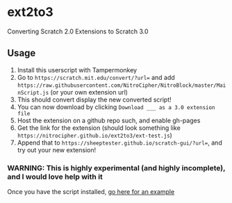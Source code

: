 # ext2to3
Converting Scratch 2.0 Extensions to Scratch 3.0

## Usage
1. Install this userscript with Tampermonkey
2. Go to ```https://scratch.mit.edu/convert/?url=``` and add ```https://raw.githubusercontent.com/NitroCipher/NitroBlock/master/MainScript.js``` (or your own extension url)
3. This should convert display the new converted script!
4. You can now download by clicking ```Download ___ as a 3.0 extension file```
5. Host the extension on a github repo such, and enable gh-pages
6. Get the link for the extension (should look something like ```https://nitrocipher.github.io/ext2to3/ext-test.js```)
7. Append that to ```https://sheeptester.github.io/scratch-gui/?url=```, and try out your new extension!

### WARNING: This is highly experimental (and highly incomplete), and I would love help with it

Once you have the script installed, [go here for an example](https://scratch.mit.edu/convert/?url=https://raw.githubusercontent.com/NitroCipher/NitroBlock/master/MainScript.js)
